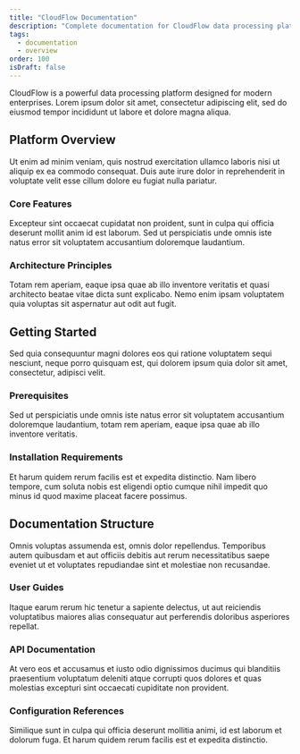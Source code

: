 ```yaml
---
title: "CloudFlow Documentation"
description: "Complete documentation for CloudFlow data processing platform"
tags:
  - documentation
  - overview
order: 100
isDraft: false
---
```


CloudFlow is a powerful data processing platform designed for modern enterprises. Lorem ipsum dolor sit amet, consectetur adipiscing elit, sed do eiusmod tempor incididunt ut labore et dolore magna aliqua.

## Platform Overview

Ut enim ad minim veniam, quis nostrud exercitation ullamco laboris nisi ut aliquip ex ea commodo consequat. Duis aute irure dolor in reprehenderit in voluptate velit esse cillum dolore eu fugiat nulla pariatur.

### Core Features

Excepteur sint occaecat cupidatat non proident, sunt in culpa qui officia deserunt mollit anim id est laborum. Sed ut perspiciatis unde omnis iste natus error sit voluptatem accusantium doloremque laudantium.

### Architecture Principles

Totam rem aperiam, eaque ipsa quae ab illo inventore veritatis et quasi architecto beatae vitae dicta sunt explicabo. Nemo enim ipsam voluptatem quia voluptas sit aspernatur aut odit aut fugit.

## Getting Started

Sed quia consequuntur magni dolores eos qui ratione voluptatem sequi nesciunt, neque porro quisquam est, qui dolorem ipsum quia dolor sit amet, consectetur, adipisci velit.

### Prerequisites

Sed ut perspiciatis unde omnis iste natus error sit voluptatem accusantium doloremque laudantium, totam rem aperiam, eaque ipsa quae ab illo inventore veritatis.

### Installation Requirements

Et harum quidem rerum facilis est et expedita distinctio. Nam libero tempore, cum soluta nobis est eligendi optio cumque nihil impedit quo minus id quod maxime placeat facere possimus.

## Documentation Structure

Omnis voluptas assumenda est, omnis dolor repellendus. Temporibus autem quibusdam et aut officiis debitis aut rerum necessitatibus saepe eveniet ut et voluptates repudiandae sint et molestiae non recusandae.

### User Guides

Itaque earum rerum hic tenetur a sapiente delectus, ut aut reiciendis voluptatibus maiores alias consequatur aut perferendis doloribus asperiores repellat.

### API Documentation

At vero eos et accusamus et iusto odio dignissimos ducimus qui blanditiis praesentium voluptatum deleniti atque corrupti quos dolores et quas molestias excepturi sint occaecati cupiditate non provident.

### Configuration References

Similique sunt in culpa qui officia deserunt mollitia animi, id est laborum et dolorum fuga. Et harum quidem rerum facilis est et expedita distinctio.